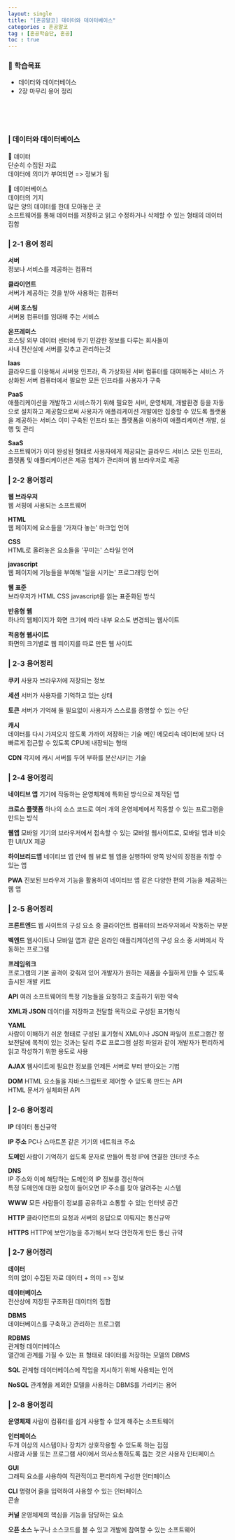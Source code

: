 ```yaml
---
layout: single
title: "[혼공얄코] 데이터와 데이터베이스"
categories : 혼공얄코
tag : [혼공학습단, 혼공]
toc : true
---
```


### :pushpin: 학습목표
- 데이터와 데이터베이스
- 2장 마무리 용어 정리

<br><br><br>

### | 데이터와 데이터베이스

:round_pushpin: 데이터     
단순히 수집된 자료   
데이터에 의미가 부여되면 => 정보가 됨


:round_pushpin: 데이터베이스    
데이터의 기지      
많은 양의 데이터를 한데 모아놓은 곳      
소프트웨어를 통해 데이터를 저장하고 읽고 수정하거나 삭제할 수 있는 형태의 데이터 집합     


### | 2-1 용어 정리

**서버**       
정보나 서비스를 제공하는 컴퓨터

**클라이언트**       
서버가 제공하는 것을 받아 사용하는 컴퓨터

**서버 호스팅**      
서버용 컴퓨터를 임대해 주는 서비스

**온프레미스**       
호스팅 외부 데이터 센터에 두기 민감한 정보를 다루는 회사들이      
사내 전산실에 서버를 갖추고 관리하는것


**Iaas**       
클라우드를 이용해서 서버용 인프라, 즉 가상화된 서버 컴퓨터를 대여해주는 서비스
가상화된 서버 컴퓨터에서 필요한 모든 인프라를 사용자가 구축

**PaaS**   
애플리케이션을 개발하고 서비스하기 위해 필요한 서버, 운영체제, 개발환경 등을 자동으로 설치하고 제공함으로써 사용자가 애플리케이션 개발에만 집중할 수 있도록 플랫폼을 제공하는 서비스
이미 구축된 인프라 또는 플랫폼을 이용하여 애플리케이션 개발, 실행 및 관리

**SaaS**    
소프트웨어가 이미 완성된 형태로 사용자에게 제공되는 클라우드 서비스
모든 인프라, 플랫폼 및 애플리케이션은 제공 업체가 관리하며 웹 브라우저로 제공


### | 2-2 용어정리

**웹 브라우저**   
웹 서핑에 사용되는 소프트웨어

**HTML**      
웹 페이지에 요소들을 '가져다 놓는' 마크업 언어

**CSS**    
HTML로 올려놓은 요소들을 '꾸미는' 스타일 언어

**javascript**       
웹 페이지에 기능들을 부여해 '일을 시키는' 프로그래밍 언어     

**웹 표준**        
브라우저가 HTML CSS javascript를 읽는 표준화된 방식
 
**반응형 웹**       
하나의 웹페이지가 화면 크기에 따라 내부 요소도 변경되는 웹사이트  

**적응형 웹사이트**      
화면의 크기별로 웹 피이지를 따로 만든 웹 사이트


### | 2-3 용어정리

**쿠키**
사용자 브라우저에 저장되는 정보

**세션**
서버가 사용자를 기억하고 있는 상태 

**토큰**
서버가 기억해 둘 필요없이 사용자가 스스로를 증명할 수 있는 수단

**캐시**         
데이터를 다시 가져오지 않도록 가까이 저장하는 기술
메인 메모리속 데이터에 보다 더 빠르게 접근할 수 있도록 CPU에 내장되는 형태

**CDN** 각지에 캐시 서버를 두어 부하를 분산시키는 기술     

### | 2-4 용어정리

**네이티브 앱**
기기에 작동하는 운영체제에 특화된 방식으로 제작된 앱

**크로스 플랫폼**
하나의 소스 코드로 여러 개의 운영체제에서 작동할 수 있는 프로그램을 만드는 방식

**웹앱**
모바일 기기의 브라우저에서 접속할 수 있는 모바일 웹사이트로, 모바일 앱과 비슷한 UI/UX 제공

**하이브리드앱**
네이티브 앱 안에 웹 뷰로 웹 앱을 실행하여 양쪽 방식의 장점을 취할 수 있는 앱

**PWA**
진보된 브라우저 기능을 활용하여 네이티브 앱 같은 다양한 편의 기능을 제공하는 웹 앱

### | 2-5 용어정리

**프론트엔드**
웹 사이트의 구성 요소 중 클라이언트 컴퓨터의 브라우저에서 작동하는 부분

**벡엔드**
웹사이트나 모바일 앱과 같은 온라인 애플리케이션의 구성 요소 중 서버에서 작동하는 프로그램

**프레임워크**       
프로그램의 기본 골격이 갖춰져 있어 개발자가 원하는 제품을 수월하게 만들 수 있도록 출시된 개발 키트

**API**
여러 소프트웨어의 특정 기능들을 요청하고 호출하기 위한 약속

**XML과 JSON**
데이터를 저장하고 전달할 목적으로 구성된 표기형식

**YAML**     
사람이 이해하기 쉬운 형태로 구성된 표기형식
XML이나 JSON 파일이 프로그램간 정보전달에 목적이 있는 것과는 달리 주로 프로그램 설정 파일과 같이 개발자가 편리하게 읽고 작성하기 위한 용도로 사용

**AJAX**
웹사이트에 필요한 정보를 언제든 서버로 부터 받아오는 기법

**DOM**
HTML 요소들을 자바스크립트로 제어할 수 있도록 만드는 API   
HTML 문서가 실체화된 API

### | 2-6 용어정리

**IP**
데이터 통신규약

**IP 주소**
PC나 스마트폰 같은 기기의 네트워크 주소

**도메인**
사람이 기억하기 쉽도록 문자로 만들어 특정 IP에 연결한 인터넷 주소

**DNS**         
IP 주소와 이에 해당하는 도메인의 IP 정보를 갱신하며      
특정 도메인에 대한 요청이 들어오면 IP 주소를 찾아 알려주는 시스템

**WWW**
모든 사람들이 정보를 공유하고 소통할 수 있는 인터넷 공간

**HTTP**
클라이언트의 요청과 서버의 응답으로 이뤄지는 통신규약

**HTTPS**
HTTP에 보안기능을 추가해서 보다 안전하게 만든 통신 규약


### | 2-7 용어정리

**데이터**       
의미 없이 수집된 자료
데이터 + 의미 => 정보

**데이터베이스**      
전산상에 저장된 구조화된 데이터의 집합

**DBMS**       
데이터베이스를 구축하고 관리하는 프로그램

**RDBMS**    
관계형 데이터베이스     
열간에 관계를 가질 수 있는 표 형태로 데이터를 저장하는 모델의 DBMS

**SQL**
관계형 데이터베이스에 작업을 지시하기 위해 사용되는 언어

**NoSQL**
관계형을 제외한 모델을 사용하는 DBMS를 가리키는 용어

### | 2-8 용어정리

**운영체제**
사람이 컴퓨터를 쉽게 사용할 수 있게 해주는 소프트웨어

**인터페이스**       
두개 이상의 시스템이나 장치가 상호작용할 수 있도록 하는 접점      
사람과 사물 또는 프로그램 사이에서 의사소통하도록 돕는 것은 사용자 인터페이스

**GUI**      
그래픽 요소를 사용하여 직관적이고 편리하게 구성한 인터페이스

**CLI**
명령어 줄을 입력하여 사용할 수 있는 인터페이스        
콘솔

**커널**
운영체제의 핵심을 기능을 담당하는 요소 

**오픈 소스**
누구나 소스코드를 볼 수 있고 개발에 참여할 수 있는 소프트웨어

